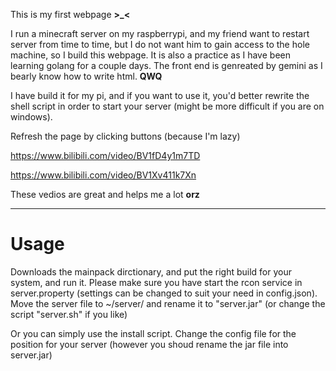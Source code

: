 This is my first webpage **>_<**

I run a minecraft server on my raspberrypi, and my friend want to restart server from time to time, but I do not want him to gain access to the hole machine, so I build this webpage. It is also a practice as I have been learning golang for a couple days. The front end is genreated by gemini as I bearly know how to write html. **QWQ**

I have build it for my pi, and if you want to use it, you'd better rewrite the shell script in order to start your server (might be more difficult if you are on windows).

Refresh the page by clicking buttons (because I'm lazy)

https://www.bilibili.com/video/BV1fD4y1m7TD

https://www.bilibili.com/video/BV1Xv411k7Xn

These vedios are great and helps me a lot **orz**

---

# Usage
Downloads the mainpack dirctionary, and put the right build for your system, and run it. Please make sure you have start the rcon service in server.property (settings can be changed to suit your need in config.json). Move the server file to ~/server/ and rename it to "server.jar" (or change the script "server.sh" if you like)

Or you can simply use the install script. Change the config file for the position for your server (however you shoud rename the jar file into server.jar)
